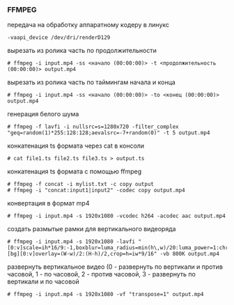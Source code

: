 ### FFMPEG
передача на обработку аппаратному кодеру в линукс
```
-vaapi_device /dev/dri/renderD129
```

вырезать из ролика часть по продолжительности
```
# ffmpeg -i input.mp4 -ss <начало (00:00:00)> -t <продолжительность (00:00:00)> output.mp4

```

вырезать из ролика часть по таймингам начала и конца
```
# ffmpeg -i input.mp4 -ss <начало (00:00:00)> -to <конец (00:00:00)> output.mp4
```

генерация белого шума
```
# ffmpeg -f lavfi -i nullsrc=s=1280x720 -filter_complex "geq=random(1)*255:128:128;aevalsrc=-7+random(0)" -t 5 output.mp4
```

конкатенация ts формата через cat в консоли
```
# cat file1.ts file2.ts file3.ts > output.ts
```

конкатенация ts формата с помощью ffmpeg
```
# ffmpeg -f concat -i mylist.txt -c copy output
# ffmpeg -i "concat:input1|input2" -codec copy output.mp4
```

конвертация в формат mp4
```
# ffmpeg -i input.mp4 -s 1920x1080 -vcodec h264 -acodec aac output.mp4
```

создать размытые рамки для вертикального видеоряда
```
# ffmpeg -i input.mp4 -s 1920x1080 -lavfi "[0:v]scale=ih*16/9:-1,boxblur=luma_radius=min(h\,w)/20:luma_power=1:chroma_radius=min(cw\,ch)/20:chroma_power=1[bg];[bg][0:v]overlay=(W-w)/2:(H-h)/2,crop=h=iw*9/16" -vb 800K output.mp4
```

развернуть вертикальное видео (0 - развернуть по вертикали и против часовой, 1 - по часовой, 2 - против часовой, 3 - развернуть по вертикали и по часовой
```
# ffmpeg -i input.mp4 -s 1920x1080 -vf "transpose=1" output.mp4
```
